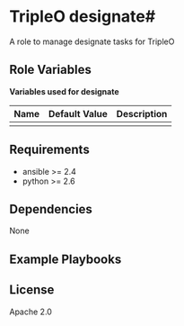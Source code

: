 # TripleO designate#

A role to manage designate tasks for TripleO

## Role Variables ##

**Variables used for designate**

| Name              | Default Value       | Description          |
|-------------------|---------------------|----------------------|
| | | |


## Requirements ##

 - ansible >= 2.4
 - python >= 2.6

## Dependencies ##

None

## Example Playbooks ##



## License ##

Apache 2.0
